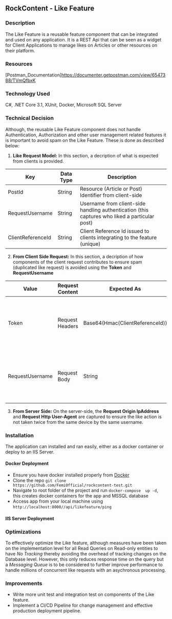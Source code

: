## RockContent - Like Feature

### Description
The Like Feature is a reusable feature component that can be integrated and used on any application. It is a REST Api that can be seen as a widget for Client Applications to manage likes on Articles or other resources on their platform.

### Resources
[Postman_Documentation]https://documenter.getpostman.com/view/6547388/TVmQfbxK


### Technology Used
C#, .NET Core 3.1, XUnit, Docker, Microsoft SQL Server


### Technical Decision
Although, the reusable Like Feature component does not handle Authentication, Authorization and other user management related features it is important to avoid spam on the Like Feature. These is done as described below:


1. **Like Request Model:**
In this section, a decription of what is expected from clients is provided.

| Key      | Data Type | Description |
| ----------- | ----------- | ----------- |
| PostId      |  String | Resource (Article or Post) Identifier from client-side   |
| RequestUsername  | String | Username from client-side handling authentication (this captures who liked a particular post)   |
| ClientReferenceId  | String |Client Reference Id issued to clients integrating to the feature (unique) | 


2. **From Client Side Request:**
In this section, a decription of how components of the client request contributes to ensure spam (duplicated like request) is avoided using the **Token** and **RequestUsername**

| Value      | Request Content | Expected As | Descrption |
| ----------- |  ----------- | ----------- | ----------- |
| Token      |  Request Headers   | Base64(Hmac(ClientReferenceId)) |  This is calulated as a first level of verification using the a secret key issued to clients |
| RequestUsername      |  Request Body   | String | Username from client-side handling authentication (this ensures who liked a particular post) |


3. **From Server Side:** 
On the server-side, the **Request Origin IpAddress** and **Request Http User-Agent** are captured to ensure the like action is not taken twice from the same device by the same username.


### Installation
The application can installed and ran easily, either as a docker container or deploy to an IIS Server.

#### Docker Deployment
* Ensure you have docker installed properly from [Docker](https://docs.docker.com/engine/install/)
* Clone the repo `git clone https://github.com/FemiOfficial/rockcontent-test.git`
* Navigate to root folder of the project and run `docker-compose  up -d`, this creates docker containers for the app and MSSQL database
* Access app from your local machine using `http://localhost:8000//api/likefeature/ping`

#### IIS Server Deployment



### Optimizations
To effectively optimize the Like feature, although measures have been taken on the implementation level for all Read Queries on Read-only entities to have *No Tracking* thereby avoiding the overhead of tracking changes on the Database level. 
However, this only reduces response time on the query but a *Messaging Queue* is to be considered to further improve performance to handle millions of concurrent like requests with an asychronous processing. 


### Improvements
* Write more unit test and integration test on components of the Like feature.
* Implement a CI/CD Pipeline for change management and effective production deployment pipeline.




